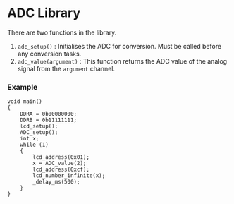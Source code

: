 # ADC Library
There are two functions in the library. 
1. `adc_setup()` : Initialises the ADC for conversion. Must be called before any conversion tasks.
2. `adc_value(argument)` : This function returns the ADC value of the analog signal from the `argument` channel.

### Example
```
void main()
{
	DDRA = 0b00000000;
	DDRB = 0b11111111;
	lcd_setup();
	ADC_setup();	
	int x;
    while (1) 
    {
		lcd_address(0x01);
		x = ADC_value(2);
		lcd_address(0xcf);
		lcd_number_infinite(x);	
		_delay_ms(500);
    }
}
```